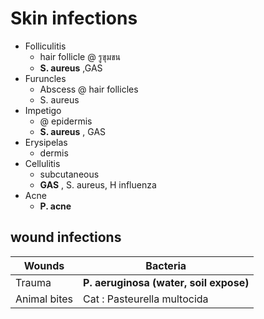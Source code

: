 # Skin infections
- Folliculitis
	- hair follicle @ รูขุมขน
	- **S. aureus** ,GAS
- Furuncles 
	- Abscess @ hair follicles
	- S. aureus
- Impetigo 
	- @ epidermis
	- **S. aureus** , GAS
- Erysipelas 
	- dermis
- Cellulitis 
	- subcutaneous
	- **GAS** , S. aureus, H influenza
- Acne
	- **P. acne**
## wound infections
| Wounds       | Bacteria                              |
| ------------ | ------------------------------------- |
| Trauma       | **P. aeruginosa (water, soil expose)** |
| Animal bites | Cat : Pasteurella multocida           |

